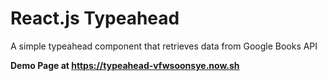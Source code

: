 # React.js Typeahead
A simple typeahead component that retrieves data from Google Books API

**Demo Page
at https://typeahead-vfwsoonsye.now.sh**
